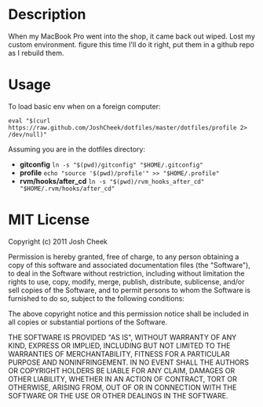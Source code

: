 Description
===========

When my MacBook Pro went into the shop, it came back out wiped. 
Lost my custom environment. figure this time I'll do it right, 
put them in a github repo as I rebuild them.


Usage
=====

To load basic env when on a foreign computer:

    eval "$(curl https://raw.github.com/JoshCheek/dotfiles/master/dotfiles/profile 2> /dev/null)"

Assuming you are in the dotfiles directory:

* **gitconfig** `ln -s "$(pwd)/gitconfig" "$HOME/.gitconfig"`
* **profile** `echo "source '$(pwd)/profile'" >> "$HOME/.profile"`
* **rvm/hooks/after_cd** `ln -s "$(pwd)/rvm_hooks_after_cd" "$HOME/.rvm/hooks/after_cd"`


MIT License
===========

Copyright (c) 2011 Josh Cheek

Permission is hereby granted, free of charge, to any person obtaining
a copy of this software and associated documentation files (the "Software"),
to deal in the Software without restriction, including without limitation
the rights to use, copy, modify, merge, publish, distribute, sublicense,
and/or sell copies of the Software, and to permit persons to whom the
Software is furnished to do so, subject to the following conditions:

The above copyright notice and this permission notice shall be included
in all copies or substantial portions of the Software.

THE SOFTWARE IS PROVIDED "AS IS", WITHOUT WARRANTY OF ANY KIND, EXPRESS
OR IMPLIED, INCLUDING BUT NOT LIMITED TO THE WARRANTIES OF MERCHANTABILITY,
FITNESS FOR A PARTICULAR PURPOSE AND NONINFRINGEMENT. IN NO EVENT SHALL THE
AUTHORS OR COPYRIGHT HOLDERS BE LIABLE FOR ANY CLAIM, DAMAGES OR OTHER
LIABILITY, WHETHER IN AN ACTION OF CONTRACT, TORT OR OTHERWISE, ARISING
FROM, OUT OF OR IN CONNECTION WITH THE SOFTWARE OR THE USE OR OTHER
DEALINGS IN THE SOFTWARE.


